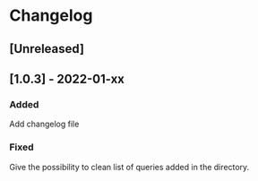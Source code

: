 # Changelog

## [Unreleased]

## [1.0.3] - 2022-01-xx

### Added
Add changelog file

### Fixed
Give the possibility to clean list of queries added in the directory.

